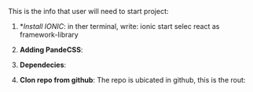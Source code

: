 This is the info that user will need to start project:

1. **Install IONIC*:
    in ther terminal, write: 
        ionic start <nameOfTheApp> 
        selec react as framework-library
    
2. **Adding PandeCSS**:

3. **Dependecies**:

4. **Clon repo from github**:
    The repo is ubicated in github, this is the rout: 
    
